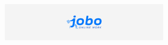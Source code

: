 <p align='center'>
    <img src="https://raw.githubusercontent.com/jobo-uz/.github/main/images/gh-cover.png" alt="Github Cover" />
</p>
